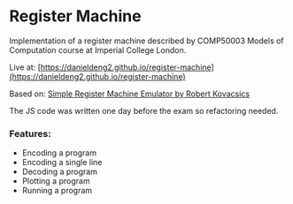 # Register Machine

Implementation of a register machine described by COMP50003 Models of Computation course at Imperial College London.

Live at: [https://danieldeng2.github.io/register-machine](https://danieldeng2.github.io/register-machine)

Based on: [Simple Register Machine Emulator by Robert Kovacsics](https://www.cl.cam.ac.uk/~rmk35/register-machine/register-machine.html)

The JS code was written one day before the exam so refactoring needed. 

### Features:

- Encoding a program
- Encoding a single line
- Decoding a program
- Plotting a program
- Running a program